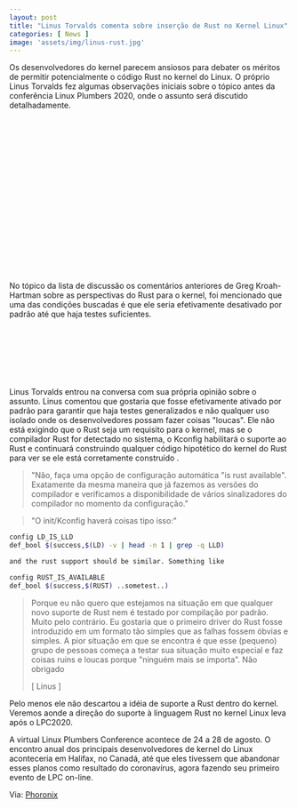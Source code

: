 ```yaml
---
layout: post
title: "Linus Torvalds comenta sobre inserção de Rust no Kernel Linux"
categories: [ News ]
image: 'assets/img/linus-rust.jpg'
---
```


Os desenvolvedores do kernel parecem ansiosos para debater os méritos de permitir potencialmente o código Rust no kernel do Linux. O próprio Linus Torvalds fez algumas observações iniciais sobre o tópico antes da conferência Linux Plumbers 2020, onde o assunto será discutido detalhadamente.

<!-- QUADRADO -->
<script async src="//pagead2.googlesyndication.com/pagead/js/adsbygoogle.js"></script>
<ins class="adsbygoogle"
style="display:inline-block;width:336px;height:280px"
data-ad-client="ca-pub-2838251107855362"
data-ad-slot="5351066970"></ins>
<script>
(adsbygoogle = window.adsbygoogle || []).push({});
</script>

No tópico da lista de discussão os comentários anteriores de Greg Kroah-Hartman sobre as perspectivas do Rust para o kernel, foi mencionado que uma das condições buscadas é que ele seria efetivamente desativado por padrão até que haja testes suficientes.

<!-- MINI ANÚNCIO -->
<script async src="//pagead2.googlesyndication.com/pagead/js/adsbygoogle.js"></script>
<!-- Games Root -->
<ins class="adsbygoogle"
style="display:inline-block;width:730px;height:95px"
data-ad-client="ca-pub-2838251107855362"
data-ad-slot="5351066970"></ins>
<script>
(adsbygoogle = window.adsbygoogle || []).push({});
</script>

Linus Torvalds entrou na conversa com sua própria opinião sobre o assunto. Linus comentou que gostaria que fosse efetivamente ativado por padrão para garantir que haja testes generalizados e não qualquer uso isolado onde os desenvolvedores possam fazer coisas "loucas". Ele não está exigindo que o Rust seja um requisito para o kernel, mas se o compilador Rust for detectado no sistema, o Kconfig habilitará o suporte ao Rust e continuará construindo qualquer código hipotético do kernel do Rust para ver se ele está corretamente construído .

> "Não, faça uma opção de configuração automática "is rust available". Exatamente da mesma maneira que já fazemos as versões do compilador e verificamos a disponibilidade de vários sinalizadores do compilador no momento da configuração."

<!-- RETANGULO LARGO 2 -->
<script async src="//pagead2.googlesyndication.com/pagead/js/adsbygoogle.js"></script>
<ins class="adsbygoogle"
style="display:block; text-align:center;"
data-ad-layout="in-article"
data-ad-format="fluid"
data-ad-client="ca-pub-2838251107855362"
data-ad-slot="8549252987"></ins>
<script>
(adsbygoogle = window.adsbygoogle || []).push({});
</script>

> "O init/Kconfig haverá coisas tipo isso:"

```sh
config LD_IS_LLD
def_bool $(success,$(LD) -v | head -n 1 | grep -q LLD)

and the rust support should be similar. Something like

config RUST_IS_AVAILABLE
def_bool $(success,$(RUST) ..sometest..) 
```

> Porque eu não quero que estejamos na situação em que qualquer novo suporte de Rust nem é testado por compilação por padrão.
> Muito pelo contrário. Eu gostaria que o primeiro driver do Rust fosse introduzido em um formato tão simples que as falhas fossem óbvias e simples.
> A pior situação em que se encontra é que esse (pequeno) grupo de pessoas começa a testar sua situação muito especial e faz coisas ruins e loucas porque "ninguém mais se importa".
> Não obrigado
> 
> [ Linus ]


Pelo menos ele não descartou a idéia de suporte a Rust dentro do kernel. Veremos aonde a direção do suporte à linguagem Rust no kernel Linux leva após o LPC2020.

A virtual Linux Plumbers Conference acontece de 24 a 28 de agosto. O encontro anual dos principais desenvolvedores de kernel do Linux aconteceria em Halifax, no Canadá, até que eles tivessem que abandonar esses planos como resultado do coronavírus, agora fazendo seu primeiro evento de LPC on-line.

<!-- RETANGULO LARGO -->
<script async src="https://pagead2.googlesyndication.com/pagead/js/adsbygoogle.js"></script>
<!-- Informat -->
<ins class="adsbygoogle"
style="display:block"
data-ad-client="ca-pub-2838251107855362"
data-ad-slot="2327980059"
data-ad-format="auto"
data-full-width-responsive="true"></ins>
<script>
(adsbygoogle = window.adsbygoogle || []).push({});
</script>

Via: [Phoronix](https://www.phoronix.com/scan.php?page=news_item&px=Torvalds-Rust-Kernel-K-Build)

<!-- QUADRADO -->
<script async src="//pagead2.googlesyndication.com/pagead/js/adsbygoogle.js"></script>
<ins class="adsbygoogle"
style="display:inline-block;width:336px;height:280px"
data-ad-client="ca-pub-2838251107855362"
data-ad-slot="5351066970"></ins>
<script>
(adsbygoogle = window.adsbygoogle || []).push({});
</script>

